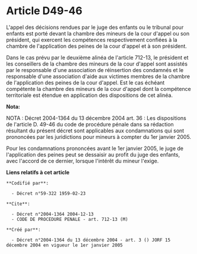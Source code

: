 # Article D49-46

L'appel des décisions rendues par le juge des enfants ou le tribunal pour enfants est porté devant la chambre des mineurs de
la cour d'appel ou son président, qui exercent les compétences respectivement confiées à la chambre de l'application des
peines de la cour d'appel et à son président.

Dans le cas prévu par le deuxième alinéa de l'article 712-13, le président et les conseillers de la chambre des mineurs de la
cour d'appel sont assistés par le responsable d'une association de réinsertion des condamnés et le responsable d'une
association d'aide aux victimes membres de la chambre de l'application des peines de la cour d'appel. Est le cas échéant
compétente la chambre des mineurs de la cour d'appel dont la compétence territoriale est étendue en application des
dispositions de cet alinéa.

**Nota:**

NOTA : Décret 2004-1364 du 13 décembre 2004 art. 36 : Les dispositions de l'article D. 49-46 du code de procédure pénale dans
sa rédaction résultant du présent décret sont applicables aux condamnations qui sont prononcées par les juridictions pour
mineurs à compter du 1er janvier 2005.

Pour les condamnations prononcées avant le 1er janvier 2005, le juge de l'application des peines peut se dessaisir au profit
du juge des enfants, avec l'accord de ce dernier, lorsque l'intérêt du mineur l'exige.

**Liens relatifs à cet article**

	**Codifié par**:

	  - Décret n°59-322 1959-02-23

	**Cite**:

	  - Décret n°2004-1364 2004-12-13
	  - CODE DE PROCEDURE PENALE - art. 712-13 (M)

	**Créé par**:

	  - Décret n°2004-1364 du 13 décembre 2004 - art. 3 () JORF 15 décembre 2004 en vigueur le 1er janvier 2005
